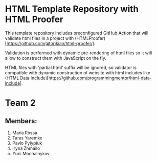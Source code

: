 # HTML Template Repository with HTML Proofer

This template repository includes preconfigured GitHub Action that will validate html files in a project with (HTMLProofer)[https://github.com/gjtorikian/html-proofer/].

Validation is performed with dynamic pre-rendering of html files so it will allow to construct them with JavaScript on the fly.

HTML files with 'partial.html' suffix will be ignored, so validator is compatible with dynamic construction of website with html includes like (HTML Data Include)[https://github.com/programmingmentor/html-data-include].

# Team 2

## Members:
1. Maria Rossa
2. Taras Yaremko
3. Pavlo Pylypiuk
4. Iryna Zhmailo
5. Yurii Mochalnykov